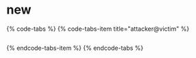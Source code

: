 # new



{% code-tabs %}
{% code-tabs-item title="attacker@victim" %}
```csharp

```
{% endcode-tabs-item %}
{% endcode-tabs %}



